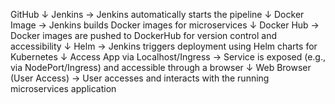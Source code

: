 GitHub
  ↓
Jenkins
  → Jenkins automatically starts the pipeline
  ↓
Docker Image
  → Jenkins builds Docker images for microservices
  ↓
Docker Hub
  → Docker images are pushed to DockerHub for version control and accessibility
  ↓
Helm
  → Jenkins triggers deployment using Helm charts for Kubernetes
  ↓
Access App via Localhost/Ingress
  → Service is exposed (e.g., via NodePort/Ingress) and accessible through a browser
  ↓
Web Browser (User Access)
  → User accesses and interacts with the running microservices application